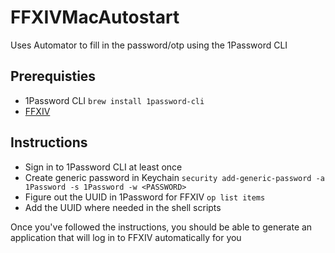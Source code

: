 # FFXIVMacAutostart
Uses Automator to fill in the password/otp using the 1Password CLI

## Prerequisties
 - 1Password CLI `brew install 1password-cli`
 - [FFXIV](https://na.finalfantasyxiv.com/mac/download)

 ## Instructions
 - Sign in to 1Password CLI at least once
 - Create generic password in Keychain `security add-generic-password -a 1Password -s 1Password -w <PASSWORD>`
 - Figure out the UUID in 1Password for FFXIV `op list items`
 - Add the UUID where needed in the shell scripts

 Once you've followed the instructions, you should be able to generate an application that will log in to FFXIV automatically for you